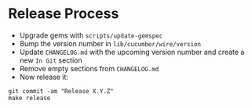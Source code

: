 Release Process
===============

* Upgrade gems with `scripts/update-gemspec`
* Bump the version number in `lib/cucumber/wire/version`
* Update `CHANGELOG.md` with the upcoming version number and create a new `In Git` section
* Remove empty sections from `CHANGELOG.md`
* Now release it:

```
git commit -am "Release X.Y.Z"
make release
```
